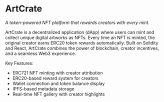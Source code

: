 # ArtCrate
*A token-powered NFT platform that rewards creators with every mint.*

ArtCrate is a decentralized application (dApp) where users can mint and collect unique digital artworks as NFTs. Every time an NFT is minted, the original creator earns ERC20 token rewards automatically. Built on Solidity and React, ArtCrate combines the power of blockchain, creator incentives, and a seamless Web3 experience.

Key Features:

* ERC721 NFT minting with creator attribution
* ERC20-based reward system for creators
* Wallet connection and token balance display
* IPFS-based metadata storage
* Real-time NFT gallery with creator highlights

